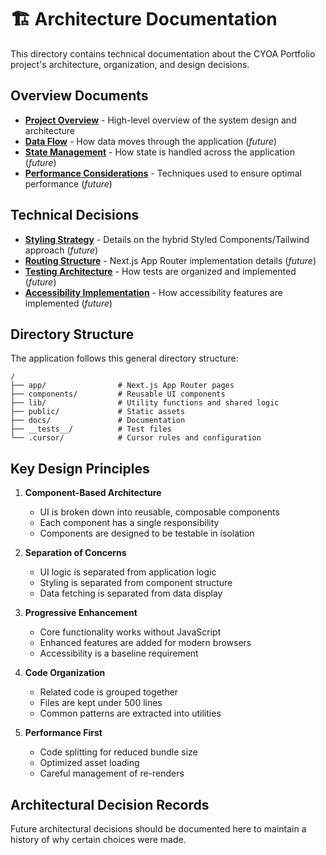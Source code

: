# 🏗️ Architecture Documentation

This directory contains technical documentation about the CYOA Portfolio project's architecture, organization, and design decisions.

## Overview Documents

- [**Project Overview**](./project-overview.md) - High-level overview of the system design and architecture
- [**Data Flow**](./data-flow.md) - How data moves through the application (*future*)
- [**State Management**](./state-management.md) - How state is handled across the application (*future*)
- [**Performance Considerations**](./performance.md) - Techniques used to ensure optimal performance (*future*)

## Technical Decisions

- [**Styling Strategy**](./styling-strategy.md) - Details on the hybrid Styled Components/Tailwind approach (*future*)
- [**Routing Structure**](./routing-structure.md) - Next.js App Router implementation details (*future*)
- [**Testing Architecture**](./testing-architecture.md) - How tests are organized and implemented (*future*)
- [**Accessibility Implementation**](./accessibility.md) - How accessibility features are implemented (*future*)

## Directory Structure

The application follows this general directory structure:

```
/
├── app/                # Next.js App Router pages
├── components/         # Reusable UI components
├── lib/                # Utility functions and shared logic
├── public/             # Static assets
├── docs/               # Documentation
├── __tests__/          # Test files
└── .cursor/            # Cursor rules and configuration
```

## Key Design Principles

1. **Component-Based Architecture**
   - UI is broken down into reusable, composable components
   - Each component has a single responsibility
   - Components are designed to be testable in isolation

2. **Separation of Concerns**
   - UI logic is separated from application logic
   - Styling is separated from component structure
   - Data fetching is separated from data display

3. **Progressive Enhancement**
   - Core functionality works without JavaScript
   - Enhanced features are added for modern browsers
   - Accessibility is a baseline requirement

4. **Code Organization**
   - Related code is grouped together
   - Files are kept under 500 lines
   - Common patterns are extracted into utilities

5. **Performance First**
   - Code splitting for reduced bundle size
   - Optimized asset loading
   - Careful management of re-renders

## Architectural Decision Records

Future architectural decisions should be documented here to maintain a history of why certain choices were made. 